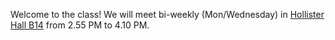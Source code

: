 Welcome to the class! We will meet bi-weekly (Mon/Wednesday) in [Hollister Hall B14](http://www.cornell.edu/about/maps/?q=Hollister%20Hall#CUmap) from 2.55 PM to 4.10 PM.